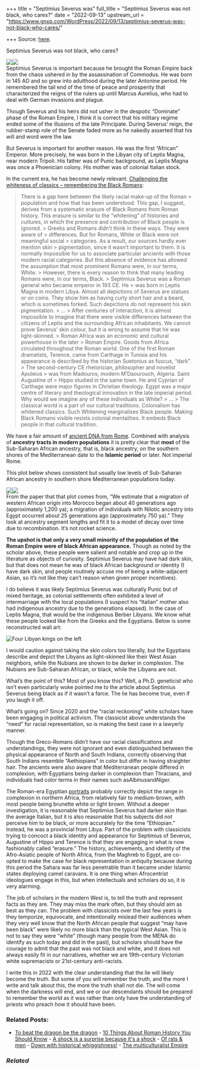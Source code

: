 +++
title = "Septimius Severus was"
full_title = "Septimius Severus was not black, who cares?"
date = "2022-09-13"
upstream_url = "https://www.gnxp.com/WordPress/2022/09/13/septimius-severus-was-not-black-who-cares/"

+++
Source: [here](https://www.gnxp.com/WordPress/2022/09/13/septimius-severus-was-not-black-who-cares/).

Septimius Severus was not black, who cares?

[![](https://i0.wp.com/www.gnxp.com/WordPress/wp-content/uploads/2022/09/septsev.jpg?resize=453%2C293&ssl=1)![](https://i0.wp.com/www.gnxp.com/WordPress/wp-content/uploads/2022/09/septsev.jpg?resize=453%2C293&ssl=1)](https://i0.wp.com/www.gnxp.com/WordPress/wp-content/uploads/2022/09/septsev.jpg?ssl=1)  
Septimius Severus is important because he brought the Roman Empire back from the chaos ushered in by the assassination of Commodus. He was born in 145 AD and so grew into adulthood during the later Antonine period. He remembered the tail end of the time of peace and prosperity that characterized the reigns of the rulers up until Marcus Aurelius, who had to deal with German invasions and plague.

Though Severus and his heirs did not usher in the despotic “Dominate” phase of the Roman Empire, I think it is correct that his military regime ended some of the illusions of the late Principate. During Severus’ reign, the rubber-stamp role of the Senate faded more as he nakedly asserted that his will and word were the law.

But Severus is important for another reason. He was the first “African” Emperor. More precisely, he was born in the Libyan city of Leptis Magna, near modern Tripoli. His father was of Punic background, as Leptis Magna was once a Phoenician colony. His mother was of colonial Italian stock.

In the current era, he has become newly relevant. [Challenging the whiteness of classics – remembering the Black Romans](https://theconversation.com/challenging-the-whiteness-of-classics-remembering-the-black-romans-175180):

> There is a gap here between the likely racial make-up of the Roman > population and how that has been understood. This gap, I suggest, derives from a systematic erasure of Black Romans from Roman history. This erasure is similar to the “whitening” of histories and cultures, in which the presence and contribution of Black people is ignored. >
> Greeks and Romans didn’t think in these ways. They were aware of > differences. But for Romans, White or Black were not meaningful social > categories. As a result, our sources hardly ever mention skin > pigmentation, since it wasn’t important to them. It is normally impossible for us to associate particular ancients with those modern racial categories. But this absence of evidence has allowed the assumption that most prominent Romans were, in our terms, White. >
> However, there is every reason to think that many leading Romans were, in our terms, Black. >
> Septimius Severus was a Roman general who became emperor in 193 CE. He > was born in Leptis Magna in modern Libya. Almost all depictions of Severus are statues or on coins. They show him as having curly short hair and a beard, which is sometimes forked. Such depictions do not represent his skin pigmentation. >
> … >
> After centuries of interaction, it is almost impossible to imagine that there were visible differences between the citizens of Leptis and the surrounding African inhabitants. We cannot prove Severus’ skin colour, but it is wrong to assume that he was light-skinned. >
> Roman Africa was an economic and cultural powerhouse in the later > Roman Empire. Goods from Africa circulated throughout the Roman world. One of the first Roman dramatists, Terence, came from Carthage in Tunisia and his appearance is described by the historian Suetonius as fuscus, “dark”. >
> The second-century CE rhetorician, philosopher and novelist Apuleius > was from Madouros, modern M’Daourouch, Algeria. Saint Augustine of > Hippo studied in the same town. He and Cyprian of Carthage were major figures in Christian theology. Egypt was a major centre of literary and theological innovation in the late imperial period. Why would we imagine any of these individuals as White? >
> … >
> The classical world is a part of our cultural traditions. Colonialism has whitened classics. Such Whitening marginalises Black people. Making Black Romans visible resists colonial mentalities. It embeds Black people in that cultural tradition.

We have a fair amount of [ancient DNA from Rome](https://news.stanford.edu/2019/11/07/genetic-history-rome/). Combined with analysis of **ancestry tracts in modern populations** it is pretty clear that **most** of the Sub-Saharan African ancestry, that is, black ancestry, on the southern shores of the Mediterranean date to the **Islamic period** or later. Not imperial Rome.

This plot below shows consistent but usually low levels of Sub-Saharan African ancestry in southern shore Mediterranean populations today:

[![](https://i0.wp.com/www.gnxp.com/WordPress/wp-content/uploads/2022/09/pgen.1002397.g001.jpg?resize=640%2C341&ssl=1)![](https://i0.wp.com/www.gnxp.com/WordPress/wp-content/uploads/2022/09/pgen.1002397.g001.jpg?resize=640%2C341&ssl=1)](https://journals.plos.org/plosgenetics/article/info:doi/10.1371/journal.pgen.1002397)  
From the paper that that plot comes from, “We estimate that a migration of western African origin into Morocco began about 40 generations ago (approximately 1,200 ya); a migration of individuals with Nilotic ancestry into Egypt occurred about 25 generations ago (approximately 750 ya).” They look at ancestry segment lengths and fit it to a model of decay over time due to recombination. It’s not rocket science.

**The upshot is that only a very small minority of the population of the Roman Empire were of black African appearance.** Though as noted by the scholar above, these people were salient and notable and crop up in the literature as objects of curiosity. Septimius Severus may have had dark skin, but that does not mean he was of black African background or identity (I have dark skin, and people routinely accuse me of being a white-adjacent Asian, so it’s not like they can’t reason when given proper incentives).

I do believe it was likely Septimius Severus was culturally Punic but of mixed heritage, as colonial settlements often exhibited a level of intermarriage with the local populations (I suspect his “Italian” mother also had indigenous ancestry due to the generations elapsed). In the case of Leptis Magna, that would be the indigenous Berber Libyans. We know what these people looked like from the Greeks and the Egyptians. Below is some reconstructed wall art:

![*Four Libyan kings on the left*](https://i0.wp.com/www.gnxp.com/WordPress/wp-content/uploads/2022/09/800px-Libyans.jpg?resize=600%2C248&ssl=1)

I would caution against taking the skin colors too literally, but the Egyptians describe and depict the Libyans as light-skinned like their West Asian neighbors, while the Nubians are shown to be darker in complexion. The Nubians are Sub-Saharan African, or black, while the Libyans are not.

What’s the point of this? Most of you know this? Well, a Ph.D. geneticist who isn’t even particularly woke pointed me to the article about Septimius Severus being black as if it wasn’t a farce. The lie has become true, even if you laugh it off.

What’s going on? Since 2020 and the “racial reckoning” white scholars have been engaging in political activism. The classicist above understands the “need” for racial representation, so is making the best case in a lawyerly manner.

Though the Greco-Romans didn’t have our racial classifications and understandings, they were not ignorant and even distinguished between the physical appearance of North and South Indians, correctly observing that South Indians resemble “Aethiopians” in color but differ in having straighter hair. The ancients were also aware that Mediterranean people differed in complexion, with Egyptians being darker in complexion than Thracians, and individuals had color terms in their names such as*Albinus*and*Niger.*

The Roman-era Egyptian [portraits](https://www.google.com/search?q=ancient+egyptian+portrait+roman&tbm=isch&ved=2ahUKEwiGscyz1ZP6AhWxd98KHcPSCa4Q2-cCegQIABAA&oq=ancient+egyptian+portrait+roman&gs_lcp=CgNpbWcQAzoECCMQJzoFCAAQgAQ6BggAEB4QBToGCAAQHhAIOgQIABAYOgQIABAeUJUDWMcHYIkJaABwAHgAgAGTAYgB7wOSAQM2LjGYAQCgAQGqAQtnd3Mtd2l6LWltZ8ABAQ&sclient=img&ei=PXYhY8aeG7Hv_QbDpafwCg&bih=849&biw=1745) probably correctly depict the range in complexion in northern Africa, from relatively fair to medium-brown, with most people being brunette white or light brown. Without a deeper investigation, it is reasonable that Septimius Severus had darker skin than the average Italian, but it is also reasonable that his subjects did not perceive him to be black, or more accurately for the time “Ethiopian.” Instead, he was a provincial from Libya. Part of the problem with classicists trying to concoct a black identity and appearance for Septimius of Severus, Augustine of Hippo and Terence is that they are engaging in what is now fashionably called “erasure.” The history, achievements, and identity of the Afro-Asiatic people of North Africa, from the Maghreb to Egypt, are co-opted to make the case for black representation in antiquity because during this period the Sahara was far less penetrable than it became under Islamic states deploying camel caravans. It is one thing when Afrocentrist ideologues engage in this, but when intellectuals and scholars do so, it is very alarming.

The job of scholars in the modern West is, to tell the truth and represent facts as they are. They may miss the mark often, but they should aim as best as they can. The problem with classicists over the last few years is they temporize, equivocate, and intentionally mislead their audiences when they very well know that the North African people that suggest “may have been black” were likely no more black than the typical West Asian. This is not to say they were “white” (though many people from the MENA do identify as such today and did in the past), but scholars should have the courage to admit that the past was not black and white, and it does not always easily fit in our narratives, whether we are 19th-century Victorian white supremacists or 21st-century anti-racists.

I write this in 2022 with the clear understanding that the lie will likely become the truth. But some of you will remember the truth, and the more I write and talk about this, the more the truth shall not die. The will come when the darkness will end, and we or our descendants should be prepared to remember the world as it was rather than only have the understanding of priests who preach how it should have been.

### Related Posts:

- [To beat the dragon be the
  dragon](https://www.gnxp.com/WordPress/2020/03/24/to-beat-the-dragon-be-the-dragon/) - [10 Things About Roman History You Should
  Know](https://www.gnxp.com/WordPress/2017/03/29/10-things-about-roman-history-you-should-know/) - [A shock is a surprise because it's a
  shock](https://www.gnxp.com/WordPress/2018/06/26/a-shock-is-a-surprise-because-its-a-shock/) - [Of rats &
  men](https://www.gnxp.com/WordPress/2009/03/25/of-rats-men/) - [Down with historical
  whiggishness!](https://www.gnxp.com/WordPress/2008/11/18/down-with-historical-whiggishness/) - [The multiculturalist
  Empire](https://www.gnxp.com/WordPress/2022/12/12/the-multiculturalist-empire/)

### *Related*

[](https://www.addtoany.com/add_to/facebook?linkurl=https%3A%2F%2Fwww.gnxp.com%2FWordPress%2F2022%2F09%2F13%2Fseptimius-severus-was-not-black-who-cares%2F&linkname=Septimius%20Severus%20was%20not%20black%2C%20who%20cares%3F "Facebook")[](https://www.addtoany.com/add_to/twitter?linkurl=https%3A%2F%2Fwww.gnxp.com%2FWordPress%2F2022%2F09%2F13%2Fseptimius-severus-was-not-black-who-cares%2F&linkname=Septimius%20Severus%20was%20not%20black%2C%20who%20cares%3F "Twitter")[](https://www.addtoany.com/add_to/email?linkurl=https%3A%2F%2Fwww.gnxp.com%2FWordPress%2F2022%2F09%2F13%2Fseptimius-severus-was-not-black-who-cares%2F&linkname=Septimius%20Severus%20was%20not%20black%2C%20who%20cares%3F "Email")[](https://www.addtoany.com/share)
